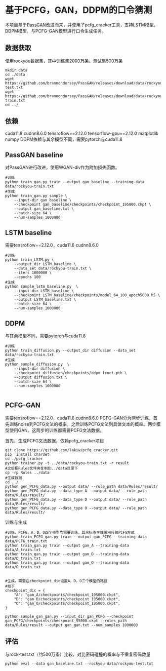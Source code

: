 # 基于PCFG，GAN，DDPM的口令猜测

本项目基于[PassGAN](https://github.com/brannondorsey/PassGAN)改进而来，并使用了pcfg_cracker工具，支持LSTM模型，DDPM模型，与PCFG-GAN模型进行口令生成任务。

## 数据获取
使用rockyou数据集，其中训练集2000万条，测试集500万条
```
mkdir data
cd ./data
wget https://github.com/brannondorsey/PassGAN/releases/download/data/rockyou-test.txt
wget https://github.com/brannondorsey/PassGAN/releases/download/data/rockyou-train.txt
cd ../
```

## 依赖
cuda11.8 cudnn8.6.0
tensroflow==2.12.0
tensorflow-gpu==2.12.0
matplotlib
numpy
DDPM依赖与其余模型不同，需要pytorch与cuda11.8


## PassGAN baseline
对PassGAN进行改进，使用WGAN-div作为附加损失函数。
```
#训练
python train_gan.py train --output gan_baseline --training-data data/rockyou-train.txt
#生成
python train_gan.py sample \
	--input-dir gan_baseline \
	--checkpoint gan_baseline/checkpoints/checkpoint_195000.ckpt \
	--output gan_baseline.txt \
	--batch-size 64 \
	--num-samples 1000000

```


## LSTM baseline
需要tensroflow==2.12.0，cuda11.8 cudnn8.6.0
```
#训练
python train_LSTM.py \
	--output_dir LSTM_baseline \
	--data_set data/rockyou-train.txt \
	--iters 1000000 \
	--epochs 100
#生成
python sample_lstm_baseline.py  \
	--input-dir LSTM_baseline \
	--checkpoint LSTM_baseline/checkpoints/model_64_100_epoch5000.h5 \
	--output LSTM_baseline.txt \
	--batch-size 64 \
	--num-samples 1000000

```


## DDPM
与其余模型不同，需要pytorch与cuda11.8
```
#训练
python train_diffusion.py --output_dir diffusion --data_set data/rockyou-train.txt
#生成
python sample_diffusion.py  \
	--input-dir diffusion \
	--checkpoint diffusion/checkpoints/ddpm_fcnet.pth \
	--output diffusion.txt \
	--batch-size 64 \
	--num-samples 1000000


```

## PCFG-GAN
需要tensroflow==2.12.0，cuda11.8 cudnn8.6.0
PCFG-GAN分为两步训练，首先训练noise到PCFG文法的概率，之后训练PCFG文法到具体文本的概率。两步模型使用GAN。这两步的训练都需要PCFG文法数据。

首先，生成PCFG文法数据，依赖pcfg_cracker项目
```
git clone https://github.com/lakiw/pcfg_cracker.git
pip  install chardet
cd ./pcfg_cracker
python trainer.py -t ../data/rockyou-train.txt -r result
#之后把Rules文件夹复制到../data目录下
cp -rp Rules ../data 
#生成数据
cd ../
python gen_PCFG_data.py --output data/ --rule_path data/Rules/result/
python gen_PCFG_data.py --data_type A --output data/ --rule_path data/Rules/result/
python gen_PCFG_data.py --data_type D --output data/ --rule_path data/Rules/result/
python gen_PCFG_data.py --data_type O --output data/ --rule_path data/Rules/result/

```

训练与生成
```
#训练，PCFG，A，D，O四个模型均需要训练，其余标签生成采用传统PCFG方式
python train_PCFG_gan.py train --output gan_PCFG --training-data data/PCFG_train.txt
python train_gan.py train --output gan_A --training-data data/A_train.txt
python train_gan.py train --output gan_D --training-data data/D_train.txt
python train_gan.py train --output gan_O --training-data data/O_train.txt


#生成，需要在checkpoint_dic设置A，D，O三个模型的路径
#如下
checkpoint_dic = {
    "A": "gan_A/checkpoints/checkpoint_195000.ckpt",
    "D": "gan_D/checkpoints/checkpoint_195000.ckpt",
    "O": "gan_O/checkpoints/checkpoint_195000.ckpt",
}

python sample_gan_gan.py --input_dir gan_PCFG --checkpoint gan_PCFG/checkpoints/checkpoint_95000.ckpt --rules_path data/Rules/result --output gan_gan.txt --num_samples 1000000

```


## 评估
与rock-test.txt（约500万条）比较，对比密码碰撞的概率与不重复密码数量

```
python eval --data gan_baseline.txt --rockyou data/rockyou-test.txt

```
